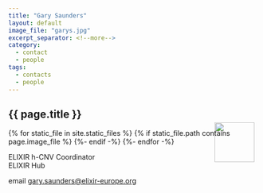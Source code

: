 ```yaml
---
title: "Gary Saunders"
layout: default
image_file: "garys.jpg"
excerpt_separator: <!--more-->
category:
  - contact
  - people
tags:
  - contacts
  - people
---
```


## {{ page.title }}

{% for static_file in site.static_files %}
  {% if static_file.path contains page.image_file %}
<img style="float: right; width: 80px; margin-top: -30px; margin-right: 10px;" src="{{ static_file.path | relative_url}}" />
  {%- endif -%}
{%- endfor -%}

ELIXIR h-CNV Coordinator  
ELIXIR Hub  

<!--more-->

email [gary.saunders@elixir-europe.org](mailto:elixir-europe.org)
